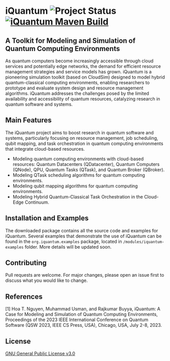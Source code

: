 
# iQuantum ![Project Status](https://img.shields.io/badge/Project-Under%20Development-yellow) [![iQuantum Maven Build](https://github.com/Cloudslab/iQuantum/actions/workflows/maven.yml/badge.svg)](https://github.com/Cloudslab/iQuantum/actions/workflows/maven.yml)

##  A Toolkit for Modeling and Simulation of Quantum Computing Environments

As quantum computers become increasingly accessible through 
cloud services and potentially edge networks, the demand for efficient resource 
management strategies and service models has grown. 
iQuantum is a pioneering simulation toolkit (based on CloudSim) designed to model hybrid quantum-classical
computing environments, enabling researchers to prototype and evaluate system design and
resource management algorithms. iQuantum addresses the challenges posed by the limited 
availability and accessibility of quantum resources, catalyzing research in 
quantum software and systems.

## Main Features
The iQuantum project aims to boost research in quantum software and systems,
particularly focusing on resource management, job scheduling, qubit mapping, and
task orchestration in quantum computing environments that
integrate cloud-based resources.
- Modeling quantum computing environments with cloud-based resources: Quantum Datacenters (QDatacenter), 
Quantum Computers (QNode), QPU, Quantum Tasks (QTask), and Quantum Broker (QBroker).
- Modeling QTask scheduling algorithms for quantum computing environments.
- Modeling qubit mapping algorithms for quantum computing environments.
- Modeling Hybrid Quantum-Classical Task Orchestration in the Cloud-Edge Continuum.


## Installation and Examples
The downloaded package contains all the source code and examples for iQuantum.
Several examples that demonstrate the use of iQuantum can be found in the `org.iquantum.examples` package, located in `/modules/iquantum-examples` folder.
More details will be updated soon.

## Contributing
Pull requests are welcome. 
For major changes, please open an issue first to discuss what you would like to change.

## References
[1] Hoa T. Nguyen, Muhammad Usman, and Rajkumar Buyya, iQuantum: A Case for Modeling and Simulation of Quantum Computing Environments, Proceedings of the 2023 IEEE International Conference on Quantum Software (QSW 2023, IEEE CS Press, USA), Chicago, USA, July 2-8, 2023.
## License
[GNU General Public License v3.0](https://www.gnu.org/licenses/gpl-3.0.en.html)

